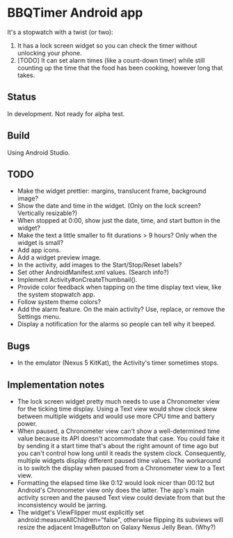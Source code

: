 # BBQTimer Android app

It's a stopwatch with a twist (or two):
1. It has a lock screen widget so you can check the timer without unlocking your phone.
2. [TODO] It can set alarm times (like a count-down timer) while still counting up the time that the
food has been cooking, however long that takes.

## Status
In development. Not ready for alpha test.

## Build
Using Android Studio.

## TODO
* Make the widget prettier: margins, translucent frame, background image?
* Show the date and time in the widget. (Only on the lock screen? Vertically resizable?)
* When stopped at 0:00, show just the date, time, and start button in the widget?
* Make the text a little smaller to fit durations > 9 hours? Only when the widget is small?
* Add app icons.
* Add a widget preview image.
* In the activity, add images to the Start/Stop/Reset labels?
* Set other AndroidManifest.xml values. (Search info?)
* Implement Activity#onCreateThumbnail().
* Provide color feedback when tapping on the time display text view, like the system stopwatch app.
* Follow system theme colors?
* Add the alarm feature. On the main activity? Use, replace, or remove the Settings menu.
* Display a notification for the alarms so people can tell why it beeped.

## Bugs
* In the emulator (Nexus 5 KitKat), the Activity's timer sometimes stops.

## Implementation notes
* The lock screen widget pretty much needs to use a Chronometer view for the ticking time display.
Using a Text view would show clock skew between multiple widgets and would use more CPU time and
battery power.
* When paused, a Chronometer view can't show a well-determined time value because its API doesn't
accommodate that case. You could fake it by sending it a start time that's about the right amount of
time ago but you can't control how long until it reads the system clock. Consequently, multiple
widgets display different paused time values. The workaround is to switch the display when paused
from a Chronometer view to a Text view.
* Formatting the elapsed time like 0:12 would look nicer than 00:12 but Android's Chronometer view
only does the latter. The app's main activity screen and the paused Text view could deviate from
that but the inconsistency would be jarring.
* The widget's ViewFlipper must explicitly set android:measureAllChildren="false", otherwise
flipping its subviews will resize the adjacent ImageButton on Galaxy Nexus Jelly Bean. (Why?)
